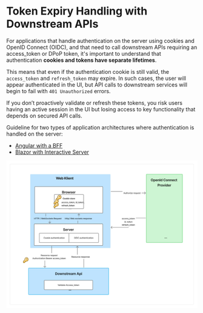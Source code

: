 # Token Expiry Handling with Downstream APIs
For applications that handle authentication on the server using cookies and OpenID Connect (OIDC), and that need to call downstream APIs requiring an access_token or DPoP token, it's important to understand that authentication **cookies and tokens have separate lifetimes**.

This means that even if the authentication cookie is still valid, the `access_token` and `refresh_token` may expire. In such cases, the user will appear authenticated in the UI, but API calls to downstream services will begin to fail with `401 Unauthorized` errors.

If you don’t proactively validate or refresh these tokens, you risk users having an active session in the UI but losing access to key functionality that depends on secured API calls.

Guideline for two types of application architectures where authentication is handled on the server: 

- [Angular with a BFF](./AuthenticationWithAngularBFF.md)
- [Blazor with Interactive Server](./AuthenticationWithBlazorServer.md)

![](TokenExpiryOverview.jpg)







